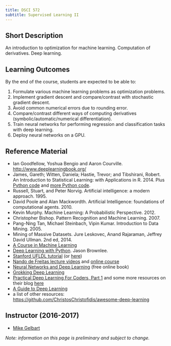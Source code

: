 ```yaml
---
title: DSCI 572
subtitle: Supervised Learning II
---
```


## Short Description
An introduction to optimization for machine learning. Computation of derivatives. Deep learning.

## Learning Outcomes

By the end of the course, students are expected to be able to:

1. Formulate various machine learning problems as optimization problems.
2. Implement gradient descent and compare/contrast with stochastic gradient descent.
3. Avoid common numerical errors due to rounding error. 
4. Compare/contrast different ways of computing derivatives (symbolic/automatic/numerical differentiation).
5. Train neural networks for performing regression and classification tasks with deep learning.
6. Deploy neural networks on a GPU.

## Reference Material
* Ian Goodfellow, Yoshua Bengio and Aaron Courville. <http://www.deeplearningbook.org/>
* James, Gareth; Witten, Daniela; Hastie, Trevor; and Tibshirani, Robert. An Introduction to Statistical Learning: with Applications in R. 2014. Plus [Python code](https://github.com/JWarmenhoven/ISLR-python) and [more Python code](https://github.com/mscaudill/IntroStatLearn).
* Russell, Stuart, and Peter Norvig. Artificial intelligence: a modern approach. 1995.
* David Poole and Alan Mackwordth. Artificial Intelligence: foundations of computational agents. 2010.
* Kevin Murphy. Machine Learning: A Probabilistic Perspective. 2012.
* Christopher Bishop. Pattern Recognition and Machine Learning. 2007.
* Pang-Ning Tan, Michael Steinbach, Vipin Kumar. Introduction to Data Mining. 2005.
* Mining of Massive Datasets. Jure Leskovec, Anand Rajaraman, Jeffrey David Ullman. 2nd ed, 2014. 
* [A Course in Machine Learning](http://ciml.info/)
* [Deep Learning with Python](https://machinelearningmastery.com/deep-learning-with-python). Jason Brownlee.
* [Stanford UFLDL tutorial](http://deeplearning.stanford.edu/wiki/index.php/UFLDL_Tutorial) (or [here](http://deeplearning.stanford.edu/tutorial/))
* [Nando de Freitas lecture videos](https://www.youtube.com/watch?v=PlhFWT7vAEw) and [online course](https://www.cs.ox.ac.uk/people/nando.defreitas/machinelearning/)
* [Neural Networks and Deep Learning](http://neuralnetworksanddeeplearning.com/) (free online book)
* [Grokking Deep Learning](https://www.manning.com/books/grokking-deep-learning)
* [Practical Deep Learning For Coders, Part 1](http://course.fast.ai/) and some more resources on their blog [here](http://www.fast.ai/2016/12/19/favorite-posts/)
* [A Guide to Deep Learning](http://yerevann.com/a-guide-to-deep-learning/)
* a list of other resources: <https://github.com/ChristosChristofidis/awesome-deep-learning>

## Instructor (2016-2017)
* [Mike Gelbart](http://www.cs.ubc.ca/~mgelbart/) 

_Note: information on this page is preliminary and subject to change._
